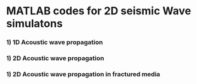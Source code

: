 # MATLAB codes for 2D seismic Wave simulatons
### 1) 1D Acoustic wave propagation
### 1) 2D Acoustic wave propagation
### 1) 2D Acoustic wave propagation in fractured media
